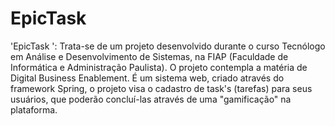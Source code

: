 # EpicTask
'EpicTask ': Trata-se de um projeto desenvolvido durante o curso Tecnólogo em Análise e Desenvolvimento de Sistemas, na FIAP (Faculdade de Informática e Administração Paulista). O projeto contempla a matéria de Digital Business Enablement. É um sistema web, criado através do framework Spring, o projeto visa o cadastro de task's (tarefas) para seus usuários, que poderão concluí-las através de uma "gamificação" na plataforma.
